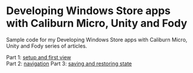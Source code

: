 Developing Windows Store apps with Caliburn Micro, Unity and Fody
=================

Sample code for my Developing Windows Store apps with Caliburn Micro, Unity and Fody series of articles. 

Part 1: [setup and first view](http://blog.kulman.sk/developing-windows-store-apps-with-caliburn-micro-part-1-setup-and-first-view/)   
Part 2: [navigation](http://blog.kulman.sk/developing-windows-store-apps-with-caliburn-micro-part-2-navigation/)
Part 3: [saving and restoring state](http://blog.kulman.sk/developing-windows-store-apps-with-caliburn-micro-part-3-saving-and-restoring-state/)